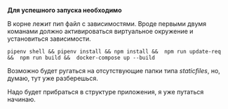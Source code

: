 **Для успешного запуска необходимо**

В корне лежит пип файл с зависимостями.
Вроде первыми двумя команами должно активироваться виртуальное окружение и установиться зависимости.


`
pipenv shell &&
pipenv install &&
npm install && 
npm run update-req && 
npm run build && 
docker-compose up --build
`


Возможно будет ругаться на отсутствующие папки типа _staticfiles_,
но, думаю, тут уже разберешься.

Надо будет прибраться в структуре приложения, я уже путаться начинаю.
